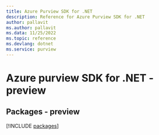 ```yaml
---
title: Azure Purview SDK for .NET
description: Reference for Azure Purview SDK for .NET
author: pallavit
ms.author: pallavit
ms.data: 11/25/2022
ms.topic: reference
ms.devlang: dotnet
ms.service: purview
---
```

# Azure purview SDK for .NET - preview
## Packages - preview
[!INCLUDE [packages](purview-index.md)]